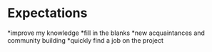 # Expectations
*improve my knowledge
*fill in the blanks
*new acquaintances and community building
*quickly find a job on the project

